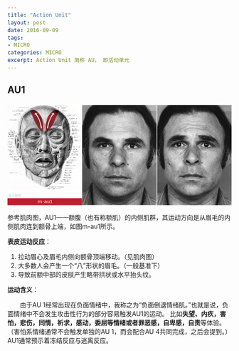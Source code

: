 ```yaml
---
title: "Action Unit"
layout: post
date: 2016-09-09
tags:
- MICRO
categories: MICRO
excerpt: Action Unit 简称 AU， 即活动单元
---
```


## AU1

![](/assets/images/2016-09-09-au-01.png)

参考肌肉图，AU1——额腹（也有称额肌）的内侧肌群，其运动方向是从眉毛的内侧肌肉连到额骨上端，如图m-au1所示。

**表皮运动反应**：

1.	拉动眉心及眉毛内侧向额骨顶端移动。（见肌肉图）
2.	大多数人会产生一个“八”形状的眉毛。（一般基准下）
3.	导致前额中部的皮肤产生略带拱状或水平抬头纹。

**运动含义**：

　　由于AU 1经常出现在负面情绪中，我称之为“负面倒退情绪肌。”也就是说，负面情绪中不会发生攻击性行为的部分容易触发AU1的运动。
比如**失望、内疚，害怕，悲伤，同情，祈求，感动，委屈等情绪或者罪恶感，自卑感，自责**等体验。（害怕系情绪通常不会触发单独的AU 1，而会配合AU 4共同完成，之后会提到。）
AU1通常预示着冻结反应与逃离反应。

 

